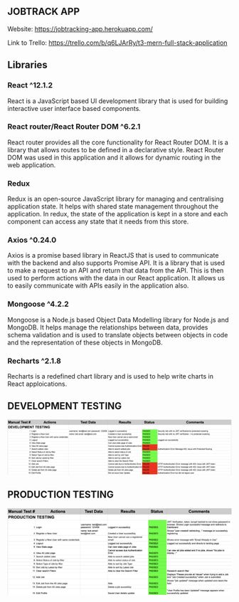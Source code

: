 ## **JOBTRACK APP**

Website: https://jobtracking-app.herokuapp.com/

Link to Trello: https://trello.com/b/q6LJArRy/t3-mern-full-stack-application

## **Libraries**

### **React ^12.1.2**

React is a JavaScript based UI development library that is used for building interactive user interface based components.

### **React router/React Router DOM ^6.2.1**

React router provides all the core functionality for React Router DOM. It is a library that allows routes to be defined in a declarative style. React Router DOM was used in this application and it allows for dynamic routing in the web application.

### **Redux**

Redux is an open-source JavaScript library for managing and centralising application state. It helps with shared state management throughout the application. In redux, the state of the application is kept in a store and each component can access any state that it needs from this store.

### **Axios ^0.24.0**

Axios is a promise based library in ReactJS that is used to communicate with the backend and also supports Promise API. It is a library that is used to make a request to an API and return that data from the API. This is then used to perform actions with the data in our React application. It allows us to easily communicate with APIs easily in the application also.

### **Mongoose ^4.2.2**

Mongoose is a Node.js based Object Data Modelling library for Node.js and MongoDB. It helps manage the relationships between data, provides schema validation and is used to translate objects between objects in code and the representation of these objects in MongoDB.

### **Recharts ^2.1.8**

Recharts is a redefined chart library and is used to help write charts in React apploications.

## **DEVELOPMENT TESTING**

<img src="./img/DevelopmentTesting.png">

## **PRODUCTION TESTING**

<img src="./img/Productiontesting.png">
